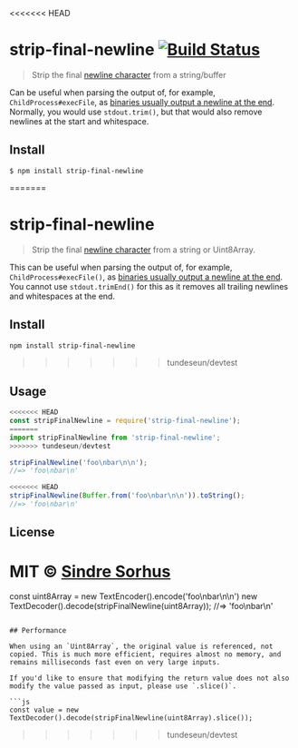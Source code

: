 <<<<<<< HEAD
# strip-final-newline [![Build Status](https://travis-ci.com/sindresorhus/strip-final-newline.svg?branch=master)](https://travis-ci.com/sindresorhus/strip-final-newline)

> Strip the final [newline character](https://en.wikipedia.org/wiki/Newline) from a string/buffer

Can be useful when parsing the output of, for example, `ChildProcess#execFile`, as [binaries usually output a newline at the end](https://stackoverflow.com/questions/729692/why-should-text-files-end-with-a-newline). Normally, you would use `stdout.trim()`, but that would also remove newlines at the start and whitespace.


## Install

```
$ npm install strip-final-newline
```

=======
# strip-final-newline

> Strip the final [newline character](https://en.wikipedia.org/wiki/Newline) from a string or Uint8Array.

This can be useful when parsing the output of, for example, `ChildProcess#execFile()`, as [binaries usually output a newline at the end](https://stackoverflow.com/questions/729692/why-should-text-files-end-with-a-newline). You cannot use `stdout.trimEnd()` for this as it removes all trailing newlines and whitespaces at the end.

## Install

```sh
npm install strip-final-newline
```
>>>>>>> tundeseun/devtest

## Usage

```js
<<<<<<< HEAD
const stripFinalNewline = require('strip-final-newline');
=======
import stripFinalNewline from 'strip-final-newline';
>>>>>>> tundeseun/devtest

stripFinalNewline('foo\nbar\n\n');
//=> 'foo\nbar\n'

<<<<<<< HEAD
stripFinalNewline(Buffer.from('foo\nbar\n\n')).toString();
//=> 'foo\nbar\n'
```


## License

MIT © [Sindre Sorhus](https://sindresorhus.com)
=======
const uint8Array = new TextEncoder().encode('foo\nbar\n\n')
new TextDecoder().decode(stripFinalNewline(uint8Array));
//=> 'foo\nbar\n'
```

## Performance

When using an `Uint8Array`, the original value is referenced, not copied. This is much more efficient, requires almost no memory, and remains milliseconds fast even on very large inputs.

If you'd like to ensure that modifying the return value does not also modify the value passed as input, please use `.slice()`.

```js
const value = new TextDecoder().decode(stripFinalNewline(uint8Array).slice());
```
>>>>>>> tundeseun/devtest
